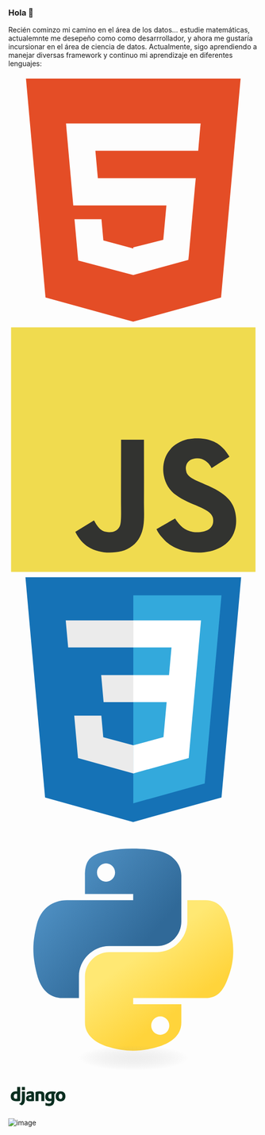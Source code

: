 ### Hola 👋

Recién cominzo mi camino en el área de los datos...
estudie matemáticas, actualemnte me desepeño como como desarrrollador,
y ahora me gustaría incursionar en el área de ciencia de datos.
Actualmente, sigo aprendiendo a manejar diversas framework y 
continuo mi aprendizaje en diferentes lenguajes:

<svg xmlns="http://www.w3.org/2000/svg" viewBox="0 0 128 128"><path fill="#E44D26" d="M9.032 2l10.005 112.093 44.896 12.401 45.02-12.387L118.968 2H9.032zm89.126 26.539l-.627 7.172L97.255 39H44.59l1.257 14h50.156l-.336 3.471-3.233 36.119-.238 2.27L64 102.609v.002l-.034.018-28.177-7.423L33.876 74h13.815l.979 10.919L63.957 89H64v-.546l15.355-3.875L80.959 67H33.261l-3.383-38.117L29.549 25h68.939l-.33 3.539z"/></svg>
<svg xmlns="http://www.w3.org/2000/svg" viewBox="0 0 128 128"><path fill="#F0DB4F" d="M1.408 1.408h125.184v125.185H1.408z"/><path fill="#323330" d="M116.347 96.736c-.917-5.711-4.641-10.508-15.672-14.981-3.832-1.761-8.104-3.022-9.377-5.926-.452-1.69-.512-2.642-.226-3.665.821-3.32 4.784-4.355 7.925-3.403 2.023.678 3.938 2.237 5.093 4.724 5.402-3.498 5.391-3.475 9.163-5.879-1.381-2.141-2.118-3.129-3.022-4.045-3.249-3.629-7.676-5.498-14.756-5.355l-3.688.477c-3.534.893-6.902 2.748-8.877 5.235-5.926 6.724-4.236 18.492 2.975 23.335 7.104 5.332 17.54 6.545 18.873 11.531 1.297 6.104-4.486 8.08-10.234 7.378-4.236-.881-6.592-3.034-9.139-6.949-4.688 2.713-4.688 2.713-9.508 5.485 1.143 2.499 2.344 3.63 4.26 5.795 9.068 9.198 31.76 8.746 35.83-5.176.165-.478 1.261-3.666.38-8.581zM69.462 58.943H57.753l-.048 30.272c0 6.438.333 12.34-.714 14.149-1.713 3.558-6.152 3.117-8.175 2.427-2.059-1.012-3.106-2.451-4.319-4.485-.333-.584-.583-1.036-.667-1.071l-9.52 5.83c1.583 3.249 3.915 6.069 6.902 7.901 4.462 2.678 10.459 3.499 16.731 2.059 4.082-1.189 7.604-3.652 9.448-7.401 2.666-4.915 2.094-10.864 2.07-17.444.06-10.735.001-21.468.001-32.237z"/></svg>
<svg xmlns="http://www.w3.org/2000/svg" viewBox="0 0 128 128"><path fill="#1572B6" d="M18.814 114.123L8.76 1.352h110.48l-10.064 112.754-45.243 12.543-45.119-12.526z"/><path fill="#33A9DC" d="M64.001 117.062l36.559-10.136 8.601-96.354h-45.16v106.49z"/><path fill="#fff" d="M64.001 51.429h18.302l1.264-14.163H64.001V23.435h34.682l-.332 3.711-3.4 38.114h-30.95V51.429z"/><path fill="#EBEBEB" d="M64.083 87.349l-.061.018-15.403-4.159-.985-11.031H33.752l1.937 21.717 28.331 7.863.063-.018v-14.39z"/><path fill="#fff" d="M81.127 64.675l-1.666 18.522-15.426 4.164v14.39l28.354-7.858.208-2.337 2.406-26.881H81.127z"/><path fill="#EBEBEB" d="M64.048 23.435v13.831H30.64l-.277-3.108-.63-7.012-.331-3.711h34.646zm-.047 27.996v13.831H48.792l-.277-3.108-.631-7.012-.33-3.711h16.447z"/></svg>
<svg xmlns="http://www.w3.org/2000/svg" viewBox="0 0 128 128"><linearGradient id="python-original-a" gradientUnits="userSpaceOnUse" x1="70.252" y1="1237.476" x2="170.659" y2="1151.089" gradientTransform="matrix(.563 0 0 -.568 -29.215 707.817)"><stop offset="0" stop-color="#5A9FD4"/><stop offset="1" stop-color="#306998"/></linearGradient><linearGradient id="python-original-b" gradientUnits="userSpaceOnUse" x1="209.474" y1="1098.811" x2="173.62" y2="1149.537" gradientTransform="matrix(.563 0 0 -.568 -29.215 707.817)"><stop offset="0" stop-color="#FFD43B"/><stop offset="1" stop-color="#FFE873"/></linearGradient><path fill="url(#python-original-a)" d="M63.391 1.988c-4.222.02-8.252.379-11.8 1.007-10.45 1.846-12.346 5.71-12.346 12.837v9.411h24.693v3.137H29.977c-7.176 0-13.46 4.313-15.426 12.521-2.268 9.405-2.368 15.275 0 25.096 1.755 7.311 5.947 12.519 13.124 12.519h8.491V67.234c0-8.151 7.051-15.34 15.426-15.34h24.665c6.866 0 12.346-5.654 12.346-12.548V15.833c0-6.693-5.646-11.72-12.346-12.837-4.244-.706-8.645-1.027-12.866-1.008zM50.037 9.557c2.55 0 4.634 2.117 4.634 4.721 0 2.593-2.083 4.69-4.634 4.69-2.56 0-4.633-2.097-4.633-4.69-.001-2.604 2.073-4.721 4.633-4.721z" transform="translate(0 10.26)"/><path fill="url(#python-original-b)" d="M91.682 28.38v10.966c0 8.5-7.208 15.655-15.426 15.655H51.591c-6.756 0-12.346 5.783-12.346 12.549v23.515c0 6.691 5.818 10.628 12.346 12.547 7.816 2.297 15.312 2.713 24.665 0 6.216-1.801 12.346-5.423 12.346-12.547v-9.412H63.938v-3.138h37.012c7.176 0 9.852-5.005 12.348-12.519 2.578-7.735 2.467-15.174 0-25.096-1.774-7.145-5.161-12.521-12.348-12.521h-9.268zM77.809 87.927c2.561 0 4.634 2.097 4.634 4.692 0 2.602-2.074 4.719-4.634 4.719-2.55 0-4.633-2.117-4.633-4.719 0-2.595 2.083-4.692 4.633-4.692z" transform="translate(0 10.26)"/><radialGradient id="python-original-c" cx="1825.678" cy="444.45" r="26.743" gradientTransform="matrix(0 -.24 -1.055 0 532.979 557.576)" gradientUnits="userSpaceOnUse"><stop offset="0" stop-color="#B8B8B8" stop-opacity=".498"/><stop offset="1" stop-color="#7F7F7F" stop-opacity="0"/></radialGradient><path opacity=".444" fill="url(#python-original-c)" d="M97.309 119.597c0 3.543-14.816 6.416-33.091 6.416-18.276 0-33.092-2.873-33.092-6.416 0-3.544 14.815-6.417 33.092-6.417 18.275 0 33.091 2.872 33.091 6.417z"/></svg>

<svg xmlns="http://www.w3.org/2000/svg" width="120" height="60" overflow="visible" fill="#092e20"><path d="M17.84 10.725h6.034v27.93c-3.095.588-5.368.823-7.837.823-7.367 0-11.207-3.33-11.207-9.717 0-6.152 4.075-10.148 10.383-10.148.98 0 1.724.078 2.625.313zm0 14.06c-.705-.235-1.293-.313-2.037-.313-3.056 0-4.82 1.88-4.82 5.172 0 3.213 1.685 4.976 4.78 4.976a14.26 14.26 0 0 0 2.077-.156zm15.634-4.74v13.988c0 4.82-.353 7.13-1.4 9.13-.98 1.92-2.273 3.135-4.937 4.467l-5.603-2.665c2.665-1.254 3.957-2.35 4.78-4.036.862-1.724 1.137-3.722 1.137-8.973v-11.9zM27.44 10.76h6.034v6.2H27.44zm9.678 10.656c2.665-1.254 5.2-1.802 7.994-1.802 3.095 0 5.133.823 6.034 2.43.5.9.666 2.077.666 4.585V38.9c-2.704.392-6.113.666-8.62.666-5.054 0-7.327-1.764-7.327-5.682 0-4.232 3.017-6.2 10.423-6.818v-1.332c0-1.097-.55-1.5-2.077-1.5-2.233 0-4.74.627-7.092 1.842v-4.663zm9.443 9.6c-3.997.392-5.3 1.02-5.3 2.586 0 1.175.745 1.724 2.4 1.724.9 0 1.724-.078 2.9-.274zm8.2-10.03c3.565-.94 6.504-1.37 9.482-1.37 3.095 0 5.33.705 6.662 2.077 1.254 1.293 1.645 2.703 1.645 5.72v11.833h-6.034v-11.6c0-2.312-.784-3.174-2.94-3.174-.823 0-1.567.078-2.782.43v14.34H54.75zm20.125 21.55c2.116 1.097 4.232 1.606 6.465 1.606 3.957 0 5.642-1.606 5.642-5.446v-.118c-1.175.587-2.35.823-3.918.823-5.3 0-8.66-3.487-8.66-9.012 0-6.858 4.977-10.736 13.792-10.736 2.586 0 4.977.274 7.876.862l-2.066 4.353c-1.607-.313-.13-.042-1.343-.16v.627l.078 2.546.04 3.292c.04.823.04 1.646.08 2.468v1.646c0 5.172-.43 7.6-1.724 9.6-1.88 2.94-5.133 4.4-9.757 4.4-2.35 0-4.388-.353-6.504-1.176v-5.564zm12-18.024h-.627c-1.175-.04-2.546.274-3.487.862-1.45.823-2.194 2.312-2.194 4.428 0 3.017 1.5 4.74 4.154 4.74.823 0 1.5-.157 2.272-.392v-2.077c0-.705-.04-1.5-.04-2.312l-.04-2.782-.04-1.998v-.47zm18.564-4.976c6.034 0 9.717 3.8 9.717 9.953 0 6.3-3.84 10.266-9.953 10.266-6.034 0-9.757-3.8-9.757-9.913 0-6.348 3.84-10.305 9.992-10.305zm-.118 15.36c2.312 0 3.684-1.92 3.684-5.25 0-3.3-1.332-5.25-3.644-5.25-2.4 0-3.762 1.92-3.762 5.25s1.372 5.25 3.722 5.25z"/></svg>


![image](https://user-images.githubusercontent.com/122829937/222256948-0153f22c-4046-4aa9-b73f-1533005ea505.png)


<!--
**RickVIIDev/RickVIIDEv** is a ✨ _special_ ✨ repository because its `README.md` (this file) appears on your GitHub profile.

Here are some ideas to get you started:

- 🔭 I’m currently working on ...
- 🌱 I’m currently learning ...
- 👯 I’m looking to collaborate on ...
- 🤔 I’m looking for help with ...
- 💬 Ask me about ...
- 📫 How to reach me: ...
- 😄 Pronouns: ...
- ⚡ Fun fact: ...
-->
